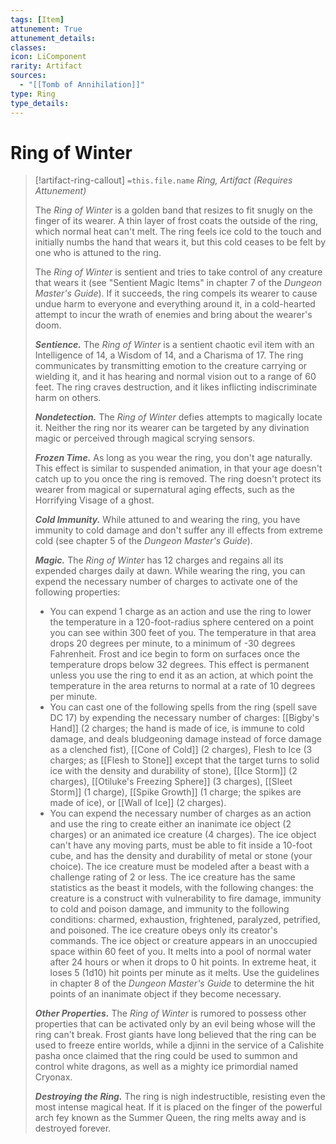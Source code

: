 ```yaml
---
tags: [Item]
attunement: True
attunement_details: 
classes: 
icon: LiComponent
rarity: Artifact
sources:
  - "[[Tomb of Annihilation]]"
type: Ring
type_details: 
---
```

# Ring of Winter
>[!artifact-ring-callout] `=this.file.name`
>*Ring, Artifact (Requires Attunement)*
>
>The *Ring of Winter* is a golden band that resizes to fit snugly on the finger of its wearer. A thin layer of frost coats the outside of the ring, which normal heat can't melt. The ring feels ice cold to the touch and initially numbs the hand that wears it, but this cold ceases to be felt by one who is attuned to the ring.
>
>The *Ring of Winter* is sentient and tries to take control of any creature that wears it (see "Sentient Magic Items" in chapter 7 of the *Dungeon Master's Guide*). If it succeeds, the ring compels its wearer to cause undue harm to everyone and everything around it, in a cold-hearted attempt to incur the wrath of enemies and bring about the wearer's doom.
>
>***Sentience.*** The *Ring of Winter* is a sentient chaotic evil item with an Intelligence of 14, a Wisdom of 14, and a Charisma of 17. The ring communicates by transmitting emotion to the creature carrying or wielding it, and it has hearing and normal vision out to a range of 60 feet. The ring craves destruction, and it likes inflicting indiscriminate harm on others.
>
>***Nondetection.*** The *Ring of Winter* defies attempts to magically locate it. Neither the ring nor its wearer can be targeted by any divination magic or perceived through magical scrying sensors.
>
>***Frozen Time.*** As long as you wear the ring, you don't age naturally. This effect is similar to suspended animation, in that your age doesn't catch up to you once the ring is removed. The ring doesn't protect its wearer from magical or supernatural aging effects, such as the Horrifying Visage of a ghost.
>
>***Cold Immunity.*** While attuned to and wearing the ring, you have immunity to cold damage and don't suffer any ill effects from extreme cold (see chapter 5 of the *Dungeon Master's Guide*).
>
>***Magic.*** The *Ring of Winter* has 12 charges and regains all its expended charges daily at dawn. While wearing the ring, you can expend the necessary number of charges to activate one of the following properties:
>
>* You can expend 1 charge as an action and use the ring to lower the temperature in a 120-foot-radius sphere centered on a point you can see within 300 feet of you. The temperature in that area drops 20 degrees per minute, to a minimum of -30 degrees Fahrenheit. Frost and ice begin to form on surfaces once the temperature drops below 32 degrees. This effect is permanent unless you use the ring to end it as an action, at which point the temperature in the area returns to normal at a rate of 10 degrees per minute.
>* You can cast one of the following spells from the ring (spell save DC 17) by expending the necessary number of charges: [[Bigby's Hand]] (2 charges; the hand is made of ice, is immune to cold damage, and deals bludgeoning damage instead of force damage as a clenched fist), [[Cone of Cold]] (2 charges), Flesh to Ice (3 charges; as [[Flesh to Stone]] except that the target turns to solid ice with the density and durability of stone), [[Ice Storm]] (2 charges), [[Otiluke's Freezing Sphere]] (3 charges), [[Sleet Storm]] (1 charge), [[Spike Growth]] (1 charge; the spikes are made of ice), or [[Wall of Ice]] (2 charges).
>* You can expend the necessary number of charges as an action and use the ring to create either an inanimate ice object (2 charges) or an animated ice creature (4 charges). The ice object can't have any moving parts, must be able to fit inside a 10-foot cube, and has the density and durability of metal or stone (your choice). The ice creature must be modeled after a beast with a challenge rating of 2 or less. The ice creature has the same statistics as the beast it models, with the following changes: the creature is a construct with vulnerability to fire damage, immunity to cold and poison damage, and immunity to the following conditions: charmed, exhaustion, frightened, paralyzed, petrified, and poisoned. The ice creature obeys only its creator's commands. The ice object or creature appears in an unoccupied space within 60 feet of you. It melts into a pool of normal water after 24 hours or when it drops to 0 hit points. In extreme heat, it loses 5 (1d10) hit points per minute as it melts. Use the guidelines in chapter 8 of the *Dungeon Master's Guide* to determine the hit points of an inanimate object if they become necessary.
>
>***Other Properties.*** The *Ring of Winter* is rumored to possess other properties that can be activated only by an evil being whose will the ring can't break. Frost giants have long believed that the ring can be used to freeze entire worlds, while a djinni in the service of a Calishite pasha once claimed that the ring could be used to summon and control white dragons, as well as a mighty ice primordial named Cryonax.
>
>***Destroying the Ring.*** The ring is nigh indestructible, resisting even the most intense magical heat. If it is placed on the finger of the powerful arch fey known as the Summer Queen, the ring melts away and is destroyed forever.
>
>
